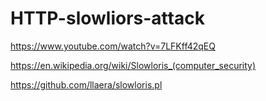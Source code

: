 # HTTP-slowliors-attack

https://www.youtube.com/watch?v=7LFKff42qEQ

https://en.wikipedia.org/wiki/Slowloris_(computer_security)

https://github.com/llaera/slowloris.pl

